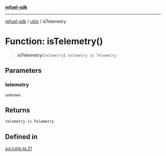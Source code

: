 [**refuel-sdk**](../../README.md)

***

[refuel-sdk](../../modules.md) / [utils](../README.md) / isTelemetry

# Function: isTelemetry()

> **isTelemetry**(`telemetry`): `telemetry is Telemetry`

## Parameters

### telemetry

`unknown`

## Returns

`telemetry is Telemetry`

## Defined in

[src/utils.ts:21](https://github.com/refuel-ai/refuel-sdk/blob/16874f20b5fcb3c7bb7b9b1c20e6a2b25e10328d/src/utils.ts#L21)
